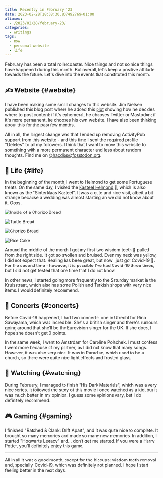 ```yaml
---
title: Recently in February '23
date: 2023-02-28T18:58:30.837492769+01:00
aliases:
  - /2023/02/28/february-23/
categories:
  - writings
tags:
  - now
  - personal website
  - life
---
```


February has been a total rollercoaster. Nice things and not so nice things have happened during this month. But overall, let's keep a positive attitude towards the future. Let's dive into the events that constituted this month.

<!--more-->

## ✍️ Website {#website}

I have been making some small changes to this website. Jim Nielsen published this blog post where he added this [plot](https://blog.jim-nielsen.com/2023/notes-dot-jim-nielsen-dot-com/) showing how he decides where to post content: if it's ephemeral, he chooses Twitter or Mastodon; if it's more permanent, he chooses his own website. I have also been thinking about this for the past few months.

All in all, the largest change was that I ended up removing ActivityPub support from this website - and this time I sent the required profile "Deletes" to all my followers. I think that I want to move this website to something with a more permanent character and less about random thoughts. Find me on [@hacdias@fosstodon.org](https://fosstodon.org/@hacdias).

## 🍄 Life {#life}

In the beginning of the month, I went to Helmond to get some Portuguese treats. On the same day, I visited the [Kasteel Helmond](https://museumhelmond.nl/kasteel-helmond/) 🏰, which is also known as the "Sinterklaas Kasteel". It was a cute and nice visit, albeit a bit strange because a wedding was almost starting an we did not know about it. Oops.

<div class='fg' style='grid-template-columns: repeat(4,1fr);'>

![](image:2023-02-28-helmond-01 "Inside of a Chorizo Bread")

![](image:2023-02-28-helmond-02 "Turtle Bread")

![](image:2023-02-28-helmond-03 "Chorizo Bread")

![](image:2023-02-28-helmond-04 "Rice Cake")

</div>

Around the middle of the month I got my first two wisdom teeth 🦷 pulled from the right side. It got so swollen and bruised. Even my neck was yellow, I did not expect that. Healing has been great, but now I just got Covid-19 🦠. For the second time - however, it is possible I've had Covid-19 three times, but I did not get tested that one time that I do not know.

In other news, I started going more frequently to the Saturday market in the Kruisstraat, which also has some Polish and Turkish shops with very nice items. I would definitely recommend.

## 🎵 Concerts {#concerts}

Before Covid-19 happened, I had two concerts: one in Utrecht for Rina Sawayama, which was incredible. She's a british singer and there's rumours going around that she'll be the Eurovision singer for the UK. If she does, I hope she doesn't get 0 points.

In the same week, I went to Amstrdam for Caroline Polachek. I must confess I went more because of my partner, as I did not know that many songs. However, it was also very nice. It was in Paradiso, which used to be a church, so there were quite nice light effects and frosted glass.

## 🍿 Watching {#watching}

During February, I managed to finish "His Dark Materials", which was a very nice series. It followed the story of this movie I once watched as a kid, but it was much better in my opinion. I guess some opinions vary, but I do definitely recommend.

## 🎮 Gaming {#gaming}

I finished "Ratched & Clank: Drift Apart", and it was quite nice to complete. It brought so many memories and made so many new memories. In addition, I started "Hogwarts Legacy" and... don't get me started. If you were a Harry Potter, you'll definitely enjoy this game.

---

All in all it was a good month, except for the hiccups: wisdom teeth removal and, specially, Covid-19, which was definitely not planned. I hope I start feeling better in the next days.
